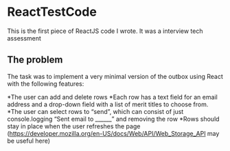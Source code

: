 # ReactTestCode
This is the first piece of ReactJS code I wrote.  It was a interview tech assessment

## The problem

The task was to implement a very minimal version of the outbox using React with the following features:

*The user can add and delete rows
*Each row has a text field for an email address and a drop-down field with a list of merit titles to choose from.
*The user can select rows to “send”, which can consist of just console.logging “Sent email to ______” and removing the row
*Rows should stay in place when the user refreshes the page (https://developer.mozilla.org/en-US/docs/Web/API/Web_Storage_API may be useful here)